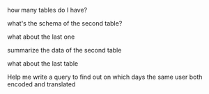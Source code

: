 how many tables do I have?

what's the schema of the second table?

what about the last one

summarize the data of the second table

what about the last table

Help me write a query to find out on which days the same user both encoded and translated